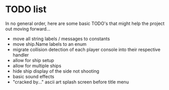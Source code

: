 
# TODO list 
In no general order, here are some basic TODO's that might
help the project out moving forward...

* move all string labels / messages to constants
* move ship.Name labels to an enum
* migrate collision detection of each player console into their
 respective handler
* allow for ship setup
* allow for multiple ships
* hide ship display of the side not shooting
* basic sound effects
* "cracked by..." ascii art splash screen before title menu